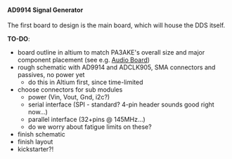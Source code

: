#### AD9914 Signal Generator 

  The first board to design is the main board, which will house the DDS itself.

**TO-DO**:

  - board outline in altium to match PA3AKE's overall size and major component
    placement (see e.g. [Audio Board](http://martein.home.xs4all.nl/pa3ake/hmode/audio_amps.html))
  - rough schematic with AD9914 and ADCLK905, SMA connectors and passives, no power yet
    - do this in Altium first, since time-limited
  - choose connectors for sub modules
    - power (Vin, Vout, Gnd, i2c?)
    - serial interface (SPI - standard? 4-pin header sounds good right now...)
    - parallel interface (32+pins @ 145MHz...)
    - do we worry about fatigue limits on these?
  - finish schematic 
  - finish layout
  - kickstarter?!
